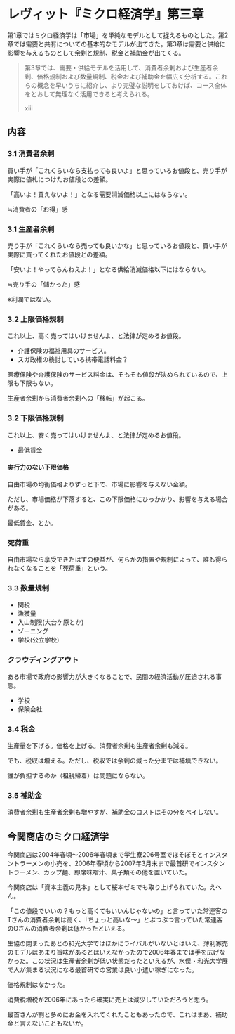 レヴィット『ミクロ経済学』第三章
====

第1章ではミクロ経済学は「市場」を単純なモデルとして捉えるものとした。第2章では需要と共有についての基本的なモデルが出てきた。第3章は需要と供給に影響を与えるものとして余剰と規制、税金と補助金が出てくる。

> 第3章では、需要・供給モデルを活用して、消費者余剰および生産者余剰、価格規制および数量規制、税金および補助金を幅広く分析する。これらの概念を早いうちに紹介し、より完璧な説明をしておけば、コース全体をとおして無理なく活用できると考えられる。
> <footer>xiii</footer>

内容
----

### 3.1 消費者余剰

買い手が「これくらいなら支払っても良いよ」と思っているお値段と、売り手が実際に値札につけたお値段との差額。

「高いよ！買えないよ！」となる需要消滅価格以上にはならない。

≒消費者の「お得」感

### 3.1 生産者余剰

売り手が「これくらいなら売っても良いかな」と思っているお値段と、買い手が実際に買ってくれたお値段との差額。

「安いよ！やってらんねえよ！」となる供給消滅価格以下にはならない。

≒売り手の「儲かった」感

※利潤ではない。

### 3.2 上限価格規制

これ以上、高く売ってはいけませんよ、と法律が定めるお値段。

- 介護保険の福祉用具のサービス。
- スガ政権の検討している携帯電話料金？

医療保険や介護保険のサービス料金は、そもそも値段が決められているので、上限も下限もない。

生産者余剰から消費者余剰への「移転」が起こる。

### 3.2 下限価格規制

これ以上、安く売ってはいけませんよ、と法律が定めるお値段。

- 最低賃金

#### 実行力のない下限価格

自由市場の均衡価格よりずっと下で、市場に影響を与えない金額。

ただし、市場価格が下落すると、この下限価格にひっかかり、影響を与える場合がある。

最低賃金、とか。

### 死荷重

自由市場なら享受できたはずの便益が、何らかの措置や規制によって、誰も得られなくなることを「死荷重」という。

### 3.3 数量規制

- 関税
- 漁獲量
- 入山制限(大台ケ原とか)
- ゾーニング
- 学校(公立学校)

### クラウディングアウト

ある市場で政府の影響力が大きくなることで、民間の経済活動が圧迫される事態。

- 学校
- 保険会社

### 3.4 税金

生産量を下げる。価格を上げる。消費者余剰も生産者余剰も減る。

でも、税収は増える。ただし、税収では余剰の減った分までは補填できない。

誰が負担するのか（租税帰着）は問題にならない。

### 3.5 補助金

消費者余剰も生産者余剰も増やすが、補助金のコストはその分をペイしない。

今関商店のミクロ経済学
----

今関商店は2004年春頃〜2006年春頃まで学生寮206号室でほそぼそとインスタントラーメンの小売を、2006年春頃から2007年3月末まで最首研でインスタントラーメン、カップ麺、即席味噌汁、菓子類その他を置いていた。

今関商店は「資本主義の見本」として桜本ゼミでも取り上げられていた。えへん。

「この値段でいいの？もっと高くてもいいんじゃないの」と言っていた常連客のTさんの消費者余剰は高く、「ちょっと高いな〜」とぶつぶつ言っていた常連客のOさんの消費者余剰は低かったといえる。

生協の閉まったあとの和光大学ではほかにライバルがいないとはいえ、薄利寡売のモデルはあまり旨味があるとはいえなかったので2006年春までは手を広げなかった。この状況は生産者余剰が低い状態だったといえるが、水俣・和光大学展で人が集まる状況になる最首研での営業は良い小遣い稼ぎになった。

価格規制はなかった。

消費税増税が2006年にあったら確実に売上は減少していただろうと思う。

最首さんが割と多めにお金を入れてくれたこともあったので、これはまあ、補助金と言えないこともないか。
